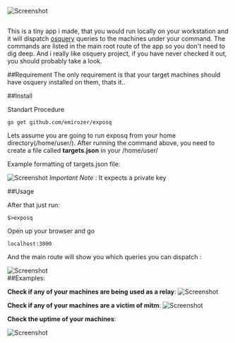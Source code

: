 ![Screenshot](https://raw.githubusercontent.com/emirozer/exposq/master/docs/main.png)

##
This is a tiny app i made, that you would run locally on your workstation and it will dispatch [osquery](https://osquery.io/) queries to the machines under your command.
The commands are listed in the main root route of the app so you don't need to dig deep. And i really like osquery project, if you have never checked it out, you should probably take a look.


##Requirement
The only requirement is that your target machines should have osquery installed on them, thats it..

##Install

Standart Procedure

	go get github.com/emirozer/exposq

 Lets assume you are going to run exposq from your home directory(/home/user/).
After running the command above, you need to create a file called **targets.json**  in your /home/user/

Example formatting of targets.json file:

![Screenshot](https://raw.githubusercontent.com/emirozer/exposq/master/docs/targetsjson.png)
*Important Note* : It expects a private key


##Usage

After that just run:

	$>exposq

Open up your browser and go 

	localhost:3000


And the main route will show you which queries you can dispatch :

![Screenshot](https://raw.githubusercontent.com/emirozer/exposq/master/docs/rootroute.png)
<br>
##Examples:
<br>



**Check if any of your machines are being used as a relay**:
![Screenshot](https://raw.githubusercontent.com/emirozer/exposq/master/docs/relay.png)

**Check if any of your machines are a victim of mitm**:
![Screenshot](https://raw.githubusercontent.com/emirozer/exposq/master/docs/mm.png)

**Check the uptime of your machines**:

![Screenshot](https://raw.githubusercontent.com/emirozer/exposq/master/docs/exposq_uptime.png)
